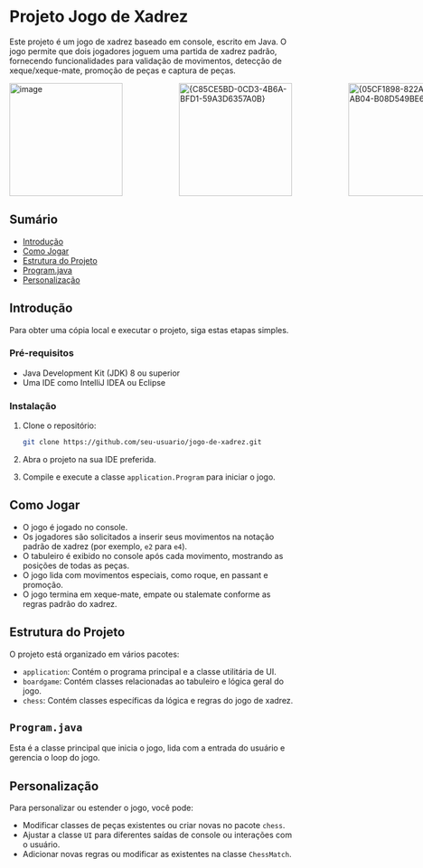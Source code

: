 # Projeto Jogo de Xadrez

Este projeto é um jogo de xadrez baseado em console, escrito em Java. O jogo permite que dois jogadores joguem uma partida de xadrez padrão, fornecendo funcionalidades para validação de movimentos, detecção de xeque/xeque-mate, promoção de peças e captura de peças.

<div style="display: flex; gap: 100px;"> <img src="https://github.com/user-attachments/assets/2401c459-481f-4bd9-b49f-e139be3c187a" alt="image" width="200"/> <img src="https://github.com/user-attachments/assets/bab03651-fd09-4e55-a124-ef22bd7b3987" alt="{C85CE5BD-0CD3-4B6A-BFD1-59A3D6357A0B}" width="200"/> <img src="https://github.com/user-attachments/assets/ee2306a3-5912-4505-bdf1-000f8b5c467c" alt="{05CF1898-822A-4B31-AB04-B08D549BE60D}" width="200"/> </div>

## Sumário

- [Introdução](#introdução)
- [Como Jogar](#como-jogar)
- [Estrutura do Projeto](#estrutura-do-projeto)
- [Program.java](#programjava)
- [Personalização](#personalização)

## Introdução

Para obter uma cópia local e executar o projeto, siga estas etapas simples.

### Pré-requisitos

- Java Development Kit (JDK) 8 ou superior
- Uma IDE como IntelliJ IDEA ou Eclipse

### Instalação

1. Clone o repositório:
    ```sh
    git clone https://github.com/seu-usuario/jogo-de-xadrez.git
    ```
2. Abra o projeto na sua IDE preferida.

3. Compile e execute a classe `application.Program` para iniciar o jogo.

## Como Jogar

- O jogo é jogado no console.
- Os jogadores são solicitados a inserir seus movimentos na notação padrão de xadrez (por exemplo, `e2` para `e4`).
- O tabuleiro é exibido no console após cada movimento, mostrando as posições de todas as peças.
- O jogo lida com movimentos especiais, como roque, en passant e promoção.
- O jogo termina em xeque-mate, empate ou stalemate conforme as regras padrão do xadrez.

## Estrutura do Projeto

O projeto está organizado em vários pacotes:

- `application`: Contém o programa principal e a classe utilitária de UI.
- `boardgame`: Contém classes relacionadas ao tabuleiro e lógica geral do jogo.
- `chess`: Contém classes específicas da lógica e regras do jogo de xadrez.

## `Program.java`

Esta é a classe principal que inicia o jogo, lida com a entrada do usuário e gerencia o loop do jogo.

## Personalização

Para personalizar ou estender o jogo, você pode:
- Modificar classes de peças existentes ou criar novas no pacote `chess`.
- Ajustar a classe `UI` para diferentes saídas de console ou interações com o usuário.
- Adicionar novas regras ou modificar as existentes na classe `ChessMatch`.

